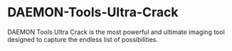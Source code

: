 # DAEMON-Tools-Ultra-Crack
DAEMON Tools Ultra Crack is the most powerful and ultimate imaging tool designed to capture the endless list of possibilities.
